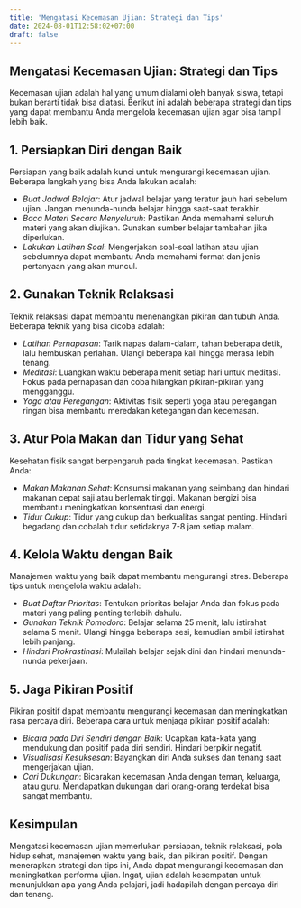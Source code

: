 ```yaml
---
title: 'Mengatasi Kecemasan Ujian: Strategi dan Tips'
date: 2024-08-01T12:58:02+07:00
draft: false
---
```


## Mengatasi Kecemasan Ujian: Strategi dan Tips

Kecemasan ujian adalah hal yang umum dialami oleh banyak siswa, tetapi bukan berarti tidak bisa diatasi. Berikut ini adalah beberapa strategi dan tips yang dapat membantu Anda mengelola kecemasan ujian agar bisa tampil lebih baik.

## 1. Persiapkan Diri dengan Baik

Persiapan yang baik adalah kunci untuk mengurangi kecemasan ujian. Beberapa langkah yang bisa Anda lakukan adalah:

- *Buat Jadwal Belajar*: Atur jadwal belajar yang teratur jauh hari sebelum ujian. Jangan menunda-nunda belajar hingga saat-saat terakhir.
- *Baca Materi Secara Menyeluruh*: Pastikan Anda memahami seluruh materi yang akan diujikan. Gunakan sumber belajar tambahan jika diperlukan.
- *Lakukan Latihan Soal*: Mengerjakan soal-soal latihan atau ujian sebelumnya dapat membantu Anda memahami format dan jenis pertanyaan yang akan muncul.

## 2. Gunakan Teknik Relaksasi

Teknik relaksasi dapat membantu menenangkan pikiran dan tubuh Anda. Beberapa teknik yang bisa dicoba adalah:

- *Latihan Pernapasan*: Tarik napas dalam-dalam, tahan beberapa detik, lalu hembuskan perlahan. Ulangi beberapa kali hingga merasa lebih tenang.
- *Meditasi*: Luangkan waktu beberapa menit setiap hari untuk meditasi. Fokus pada pernapasan dan coba hilangkan pikiran-pikiran yang mengganggu.
- *Yoga atau Peregangan*: Aktivitas fisik seperti yoga atau peregangan ringan bisa membantu meredakan ketegangan dan kecemasan.

## 3. Atur Pola Makan dan Tidur yang Sehat

Kesehatan fisik sangat berpengaruh pada tingkat kecemasan. Pastikan Anda:

- *Makan Makanan Sehat*: Konsumsi makanan yang seimbang dan hindari makanan cepat saji atau berlemak tinggi. Makanan bergizi bisa membantu meningkatkan konsentrasi dan energi.
- *Tidur Cukup*: Tidur yang cukup dan berkualitas sangat penting. Hindari begadang dan cobalah tidur setidaknya 7-8 jam setiap malam.

## 4. Kelola Waktu dengan Baik

Manajemen waktu yang baik dapat membantu mengurangi stres. Beberapa tips untuk mengelola waktu adalah:

- *Buat Daftar Prioritas*: Tentukan prioritas belajar Anda dan fokus pada materi yang paling penting terlebih dahulu.
- *Gunakan Teknik Pomodoro*: Belajar selama 25 menit, lalu istirahat selama 5 menit. Ulangi hingga beberapa sesi, kemudian ambil istirahat lebih panjang.
- *Hindari Prokrastinasi*: Mulailah belajar sejak dini dan hindari menunda-nunda pekerjaan.

## 5. Jaga Pikiran Positif

Pikiran positif dapat membantu mengurangi kecemasan dan meningkatkan rasa percaya diri. Beberapa cara untuk menjaga pikiran positif adalah:

- *Bicara pada Diri Sendiri dengan Baik*: Ucapkan kata-kata yang mendukung dan positif pada diri sendiri. Hindari berpikir negatif.
- *Visualisasi Kesuksesan*: Bayangkan diri Anda sukses dan tenang saat mengerjakan ujian.
- *Cari Dukungan*: Bicarakan kecemasan Anda dengan teman, keluarga, atau guru. Mendapatkan dukungan dari orang-orang terdekat bisa sangat membantu.

## Kesimpulan

Mengatasi kecemasan ujian memerlukan persiapan, teknik relaksasi, pola hidup sehat, manajemen waktu yang baik, dan pikiran positif. Dengan menerapkan strategi dan tips ini, Anda dapat mengurangi kecemasan dan meningkatkan performa ujian. Ingat, ujian adalah kesempatan untuk menunjukkan apa yang Anda pelajari, jadi hadapilah dengan percaya diri dan tenang.


